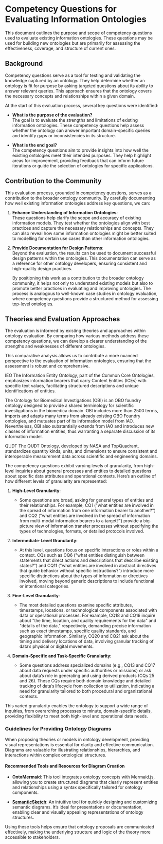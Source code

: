 # Competency Questions for Evaluating Information Ontologies

This document outlines the purpose and scope of competency questions used to evaluate existing information ontologies. These questions may be used for building new ontologies but are primarily for assessing the effectiveness, coverage, and structure of current ones.

## Background

Competency questions serve as a tool for testing and validating the knowledge captured by an ontology. They help determine whether an ontology is fit for purpose by asking targeted questions about its ability to answer relevant queries. This approach ensures that the ontology covers the necessary concepts and relationships within a given domain.

At the start of this evaluation process, several key questions were identified:

- **What is the purpose of the evaluation?**  
  The goal is to evaluate the strengths and limitations of existing information ontologies. These competency questions help assess whether the ontology can answer important domain-specific queries and identify gaps or inconsistencies in its structure. 

- **What is the end goal?**  
  The competency questions aim to provide insights into how well the existing ontologies meet their intended purposes. They help highlight areas for improvement, providing feedback that can inform future iterations or guide the selection of ontologies for specific applications.

## Contribution to the Community

This evaluation process, grounded in competency questions, serves as a contribution to the broader ontology community. By carefully documenting how well existing information ontologies address key questions, we can:

1. **Enhance Understanding of Information Ontologies**:  
   These questions help clarify the scope and accuracy of existing information models. They test whether the ontologies align with best practices and capture the necessary relationships and concepts. They can also reveal how some information ontologies might be better suited to modelling for certain use cases than other information ontologies. 

2. **Provide Documentation for Design Patterns**:  
   Beyond the evaluation, the results can be used to document successful design patterns within the ontologies. This documentation can serve as a reference for other ontology developers, ensuring consistent and high-quality design practices.

   By positioning this work as a contribution to the broader ontology community, it helps not only to understand existing models but also to promote better practices in evaluating and improving ontologies. The process is analogous to well-known case studies in ontology evaluation, where competency questions provide a structured method for assessing top-level ontologies.

## Theories and Evaluation Approaches

The evaluation is informed by existing theories and approaches within ontology evaluation. By comparing how various methods address these competency questions, we can develop a clearer understanding of the strengths and weaknesses of different ontologies.

This comparative analysis allows us to contribute a more nuanced perspective to the evaluation of information ontologies, ensuring that the assessment is robust and comprehensive.




IEO The Information Entity Ontology, part of the Common Core Ontologies, emphasizes information bearers that carry Content Entities (ICEs) with specific text values, facilitating structured descriptions and unique identifications of entities.

The Ontology for Biomedical Investigations (OBI) is an OBO foundry ontology designed to provide a shared terminology for scientific investigations in the biomedica domain. OBI includes more than 2500 terms, imports and adapts many terms from already existing OBO Foundry ontologies, and mutuates part of its information model from IAO. Nevertheless, OBI also substantially extends from IAO and introduces new classes of information entities, thus warranting a separate discussion of its information model.

QUDT The QUDT Ontology, developed by NASA and TopQuadrant, standardizes quantity kinds, units, and dimensions to ensure consistent and interoperable measurement data across scientific and engineering domains.


The competency questions exhibit varying levels of granularity, from high-level inquiries about general processes and entities to detailed questions about specific data attributes and operational contexts. Here’s an outline of how different levels of granularity are represented:

1. **High-Level Granularity**:
   - Some questions are broad, asking for general types of entities and their relationships. For example, CQ1 ("what entities are involved in the spread of information from one information bearer to another?") and CQ2 ("what entities are involved in the spread of information from multi-modal information bearers to a target?") provide a big-picture view of information transfer processes without specifying the types of technologies, formats, or detailed protocols involved.

2. **Intermediate-Level Granularity**:
   - At this level, questions focus on specific interactions or roles within a context. CQs such as CQ6 ("what entities distinguish between statements that direct actions and descriptions that describe existing states?") and CQ11 ("what entities are involved in abstract directives that guide behavior without specific instructions?") introduce more specific distinctions about the types of information or directives involved, moving beyond generic descriptions to include functional or intentional categories.

3. **Fine-Level Granularity**:
   - The most detailed questions examine specific attributes, timestamps, locations, or technological components associated with data or operational processes. For example, CQ18 and CQ19 inquire about "the time, location, and quality requirements for the data" and "details of the data," respectively, demanding precise information such as exact timestamps, specific quality standards, and geographic information. Similarly, CQ20 and CQ21 ask about the timing and delivery locations of data, involving granular tracking of data’s physical or digital movements.

4. **Domain-Specific and Task-Specific Granularity**:
   - Some questions address specialized domains (e.g., CQ13 and CQ17 about data requests under specific authorities or missions) or ask about data’s role in generating and using derived products (CQs 25 and 26). These CQs require both domain knowledge and detailed tracking of data’s lifecycle from collection to utilization, indicating a need for granularity tailored to both procedural and organizational contexts.

This varied granularity enables the ontology to support a wide range of inquiries, from overarching processes to minute, domain-specific details, providing flexibility to meet both high-level and operational data needs.



### Guidelines for Providing Ontology Diagrams

When proposing theories or models in ontology development, providing visual representations is essential for clarity and effective communication. Diagrams are valuable for illustrating relationships, hierarchies, and interactions within complex ontological structures.

#### Recommended Tools and Resources for Diagram Creation

- **[OntoMermaid](https://github.com/floresbakker/OntoMermaid)**: This tool integrates ontology concepts with Mermaid.js, allowing you to create structured diagrams that clearly represent entities and relationships using a syntax specifically tailored for ontology components.

- **[SemanticSketch](https://skreen5hot.github.io/SemanticSketch/)**: An intuitive tool for quickly designing and customizing semantic diagrams. It’s ideal for presentations or documentation, enabling clear and visually appealing representations of ontology structures.

Using these tools helps ensure that ontology proposals are communicated effectively, making the underlying structure and logic of the theory more accessible to stakeholders.
